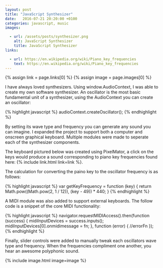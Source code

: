 ```yaml
---
layout: post
title: "JavaScript Synthesizer"
date:   2016-07-21 20:20:00 +0100
categories: javascript, music
images:

  - url: /assets/posts/synthesizer.png
    alt: JavaScript Synthesizer
    title: JavaScript Synthesizer
links:

  - url: https://en.wikipedia.org/wiki/Piano_key_frequencies
    text: https://en.wikipedia.org/wiki/Piano_key_frequencies
---
```

{% assign link = page.links[0] %}
{% assign image = page.images[0] %}

I have always loved synthesizers. Using window.AudioContext, I was able to create my own software synthesizer.
An oscillator is the most basic fundamental unit of a synthesizer, using the AudioContext you can create an oscillator:

{% highlight javascript %}
audioContext.createOscillator();
{% endhighlight %}

By setting its wave type and frequency you can generate any sound you can imagine. I expanded the project to support both a computer and onscreen graphical keyboard. Multiple modules were made to seperate each of the synthesizer components.

The keyboard pictured below was created using PixelMator, a click on the keys would produce a sound corresponding to piano key frequencies found here: {% include link.html link=link %}.

The calculation for converting the paino key to the oscillator frequency is as follows:

{% highlight javascript %}
var getKeyFrequency = function (key) {
    return Math.pow((Math.pow(2, 1 / 12)), (key - 49)) * 440;
}
{% endhighlight %}

A MIDI module was also added to support external keyboards. The follow code is a snippet of the core MIDI functionality:

{% highlight javascript %}
navigator.requestMIDIAccess().then(function (success) {
    midiInputDevices = success.inputs();
    midiInputDevices[0].onmidimessage = fn;
},
function (error) {
    //errorFn
});
{% endhighlight %}

Finally, slider controls were added to manually tweak each oscillators wave type and frequency. When the frequencies compliment one another, you hear an awesome polyphonic sound.

{% include image.html image=image %}